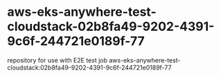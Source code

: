 # aws-eks-anywhere-test-cloudstack-02b8fa49-9202-4391-9c6f-244721e0189f-77
repository for use with E2E test job aws-eks-anywhere-test-cloudstack:02b8fa49-9202-4391-9c6f-244721e0189f-77

